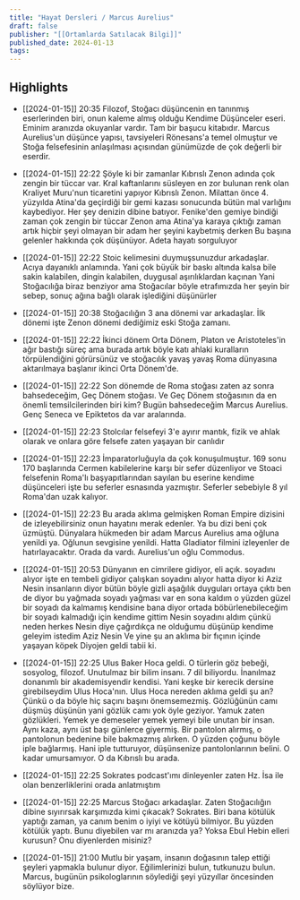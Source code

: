 ```yaml
---
title: "Hayat Dersleri / Marcus Aurelius"
draft: false
publisher: "[[Ortamlarda Satılacak Bilgi]]"
published_date: 2024-01-13
tags:
---
```



## Highlights
* [[2024-01-15]] 20:35  Filozof, Stoğacı düşüncenin en tanınmış eserlerinden biri, onun kaleme almış olduğu Kendime Düşünceler eseri. Eminim aranızda okuyanlar vardır. Tam bir başucu kitabıdır. Marcus Aurelius'un düşünce yapısı, tavsiyeleri Rönesans'a temel olmuştur ve Stoğa felsefesinin anlaşılması açısından günümüzde de çok değerli bir eserdir.

* [[2024-01-15]] 22:22  Şöyle ki bir zamanlar Kıbrıslı Zenon adında çok zengin bir tüccar var. Kral kaftanlarını süsleyen en zor bulunan renk olan Kraliyet Muru'nun ticaretini yapıyor Kıbrıslı Zenon. Milattan önce 4. yüzyılda Atina'da geçirdiği bir gemi kazası sonucunda bütün mal varlığını kaybediyor. Her şey denizin dibine batıyor. Fenike'den gemiye bindiği zaman çok zengin bir tüccar Zenon ama Atina'ya karaya çıktığı zaman artık hiçbir şeyi olmayan bir adam her şeyini kaybetmiş derken Bu başına gelenler hakkında çok düşünüyor. Adeta hayatı sorguluyor

* [[2024-01-15]] 22:22  Stoic kelimesini duymuşsunuzdur arkadaşlar. Acıya dayanıklı anlamında. Yani çok büyük bir baskı altında kalsa bile sakin kalabilen, dingin kalabilen, duygusal aşırılıklardan kaçınan Yani Stoğacılığa biraz benziyor ama Stoğacılar böyle etrafımızda her şeyin bir sebep, sonuç ağına bağlı olarak işlediğini düşünürler

* [[2024-01-15]] 20:38  Stoğacılığın 3 ana dönemi var arkadaşlar. İlk dönemi işte Zenon dönemi dediğimiz eski Stoğa zamanı.

* [[2024-01-15]] 22:22  İkinci dönem Orta Dönem, Platon ve Aristoteles'in ağır bastığı süreç ama burada artık böyle katı ahlaki kuralların törpülendiğini görürsünüz ve stoğacılık yavaş yavaş Roma dünyasına aktarılmaya başlanır ikinci Orta Dönem'de.

* [[2024-01-15]] 22:22  Son dönemde de Roma stoğası zaten az sonra bahsedeceğim, Geç Dönem stoğası. Ve Geç Dönem stoğasının da en önemli temsilcilerinden biri kim? Bugün bahsedeceğim Marcus Aurelius. Genç Seneca ve Epiktetos da var aralarında.

* [[2024-01-15]] 22:23  Stolcılar felsefeyi 3'e ayırır mantık, fizik ve ahlak olarak ve onlara göre felsefe zaten yaşayan bir canlıdır

* [[2024-01-15]] 22:23  İmparatorluğuyla da çok konuşulmuştur. 169 sonu 170 başlarında Cermen kabilelerine karşı bir sefer düzenliyor ve Stoaci felsefenin Roma'lı başyapıtlarından sayılan bu eserine kendime düşünceleri işte bu seferler esnasında yazmıştır. Seferler sebebiyle 8 yıl Roma'dan uzak kalıyor.

* [[2024-01-15]] 22:23  Bu arada aklıma gelmişken Roman Empire dizisini de izleyebilirsiniz onun hayatını merak edenler. Ya bu dizi beni çok üzmüştü. Dünyalara hükmeden bir adam Marcus Aurelius ama oğluna yenildi ya. Oğlunun sevgisine yenildi. Hatta Gladiator filmini izleyenler de hatırlayacaktır. Orada da vardı. Aurelius'un oğlu Commodus.

* [[2024-01-15]] 20:53  Dünyanın en cimrilere gidiyor, eli açık. soyadını alıyor işte en tembeli gidiyor çalışkan soyadını alıyor hatta diyor ki Aziz Nesin insanların diyor bütün böyle gizli aşağılık duyguları ortaya çıktı ben de diyor bu yağmada soyadı yağması var en sona kaldım o yüzden güzel bir soyadı da kalmamış kendisine bana diyor ortada böbürlenebileceğim bir soyadı kalmadığı için kendime gittim Nesin soyadını aldım çünkü neden herkes Nesin diye çağırdıkça ne olduğumu düşünüp kendime geleyim istedim Aziz Nesin Ve yine şu an aklıma bir fıçının içinde yaşayan köpek Diyojen geldi tabii ki.

* [[2024-01-15]] 22:25  Ulus Baker Hoca geldi. O türlerin göz bebeği, sosyolog, filozof. Unutulmaz bir bilim insanı. 7 dil biliyordu. İnanılmaz donanımlı bir akademisyendir kendisi. Yani keşke bir kerecik dersine girebilseydim Ulus Hoca'nın. Ulus Hoca nereden aklıma geldi şu an? Çünkü o da böyle hiç saçını başını önemsemezmiş. Gözlüğünün camı düşmüş düşünün yani gözlük camı yok öyle geziyor. Yamuk zaten gözlükleri. Yemek ye demeseler yemek yemeyi bile unutan bir insan. Aynı kaza, aynı üst başı günlerce giyermiş. Bir pantolon alırmış, o pantolonun bedenine bile bakmazmış alırken. O yüzden çoğunu böyle iple bağlarmış. Hani iple tutturuyor, düşünsenize pantolonlarının belini. O kadar umursamıyor. O da Kıbrıslı bu arada.

* [[2024-01-15]] 22:25  Sokrates podcast'ımı dinleyenler zaten Hz. İsa ile olan benzerliklerini orada anlatmıştım

* [[2024-01-15]] 22:25  Marcus Stoğacı arkadaşlar. Zaten Stoğacılığın dibine sıyırırsak karşımızda kimi çıkacak? Sokrates. Biri bana kötülük yaptığı zaman, ya canım benim o iyiyi ve kötüyü bilmiyor. Bu yüzden kötülük yaptı. Bunu diyebilen var mı aranızda ya? Yoksa Ebul Hebin elleri kurusun? Onu diyenlerden misiniz?

* [[2024-01-15]] 21:00  Mutlu bir yaşam, insanın doğasının talep ettiği şeyleri yapmakla bulunur diyor. Eğilimlerinizi bulun, tutkunuzu bulun. Marcus, bugünün psikologlarının söylediği şeyi yüzyıllar öncesinden söylüyor bize.


